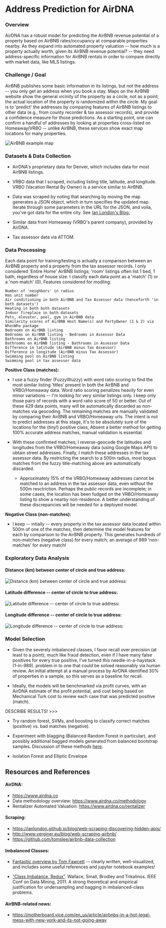# Address Prediction for AirDNA

### Overview
AirDNA has a robust model for predicting the AirBNB revenue potential of a property based on AirBNB rates/occupancy at comparable properties nearby.  As they expand into automated property valuation -- how much is a property actually worth, given its AirBNB revenue potential? -- they need address-specific information for AirBNB rentals in order to compare directly with market data, like MLS listings.

### Challenge / Goal
AirBNB publishes some basic information in its listings, but not the address -- you only get an address when you book a stay.  Maps on the AirBNB website show the general vicinity of the property as a circle, not as a point; the actual location of the property is randomized within the circle.  My goal is to 'predict' the addresses by comparing features of AirBNB listings to other data (e.g., from county recorder & tax assessor records), and provide a confidence measure for those predictions.  As a starting point, one can confirm a handful of addresses by looking at properties cross-listed on Homeaway/VRBO -- unlike AirBNB, these services show exact map locations for many properties.

![AirBNB example map](visualize/air_bnb_map_example.png)

### Datasets & Data Collection
* AirDNA's proprietary data for Denver, which includes data for most AirBNB listings.
* VRBO data that I scraped, including listing title, latitude, and longitude.  VRBO (Vacation Rental By Owner) is a service similar to AirBNB.

 * Data was scraped by noting that searching by moving the map generates a JSON object, which in turn specifies the updated map.  Iterate through some parameters in the URL for the JSON, and voila, you've got data for the entire city. See [Ian London's Blog.](https://ianlondon.github.io/blog/web-scraping-discovering-hidden-apis/)


* Similar data from Homeaway (VRBO's parent company), provided by AirDNA.
* Tax assessor data via ATTOM.

### Data Processing
Each data point for training/testing is actually a comparison between an AirBNB property and a property from the tax assessor records.  I only considered 'Entire Home' AirBNB listings; 'room' listings often list 1 bed, 1 bath, regardless of house size.  I classify each data point as a 'match' (1) or a 'non-match' (0).  Features considered for modling:
```
Number of 'neighbors' in radius
Has unit number
Air conditioning in both AirBNB and Tax Assessor data (henceforth 'in both datasets')
Heating in both both datasets
Indoor fireplace in both datasets
Pets, elevator, pool, gym in AirBNB data
Similarity scores of AirBNB Host Name(s) and PartyOwner (1 & 2) via WhosWho package
Bedrooms on AirBNB listing
Bedrooms on AirBNB listing - Bedrooms in Assessor Data
Bathrooms on AirBNB listing
Bathrooms on AirBNB listing - Bathrooms in Assessor Data
Difference in latitude (AirBNB minus Tax Assessor)
Difference in longitude (AirBNB minus Tax Assessor)
Swimming pool on AirBNB listing
Swimming pool in tax assessor data
```

**Positive Class (matches):**

 * I use a fuzzy finder (FuzzyWuzzy) with word ratio scoring to find the most similar listing 'titles' present in both the AirBNB and VRBO/Homeaway data.  Word ratio scoring penalizes heavily for even minor variations -- I'm looking for very similar listings only.  I keep only those pairs of records with a word ratio score of 50 or better.  Out of these 429 data points, many will be automatically discarded as non-matches via geocoding.  The remaining matches are manually validated by comparing their AirBNB and VRBO/Homeaway urls.  The intent is not to predict addresses at this stage, it's to be absolutely sure of the locations for the (tiny!) positive class, Absent a better method for getting 100% accurate address matches, manual validation is essential.

 * With these confirmed matches, I reverse-geocode the latitudes and longitudes from the VRBO/Homeaway data (using Google Maps API) to obtain street addresses.  Finally, I match these addresses in the tax assessor data.  By restricting the search to a 500m radius, most bogus matches from the fuzzy title-matching above are automatically discarded.

    * Approximately 15% of the VRBO/Homeaway addresses cannot be matched to an address in the tax assessor data, even without the 500m resctriction.  Perhaps the public records are incomplete; in some cases, the location has been fudged on the VRBO/Homeaway listing to show a nearby non-residence.  A better understanding of these discrepancies will be needed for a deployed model.


**Negative Class (non-matches):**

 * I keep -- intially -- every property in the tax assessor data located within 500m of one of the matches, then determine the model features for each by comparison to the AirBNB property.  This generates hundreds of non-matches (negative class) for every match; an average of 989 'non-matches' for every match!

### Exploratory Data Analysis

#### Distance (km) between center of circle and true address:

![Distance (km) between center of circle and true address:](visualize/Match_Distances.png)

#### Latitude difference -- center of circle to true address:

![Latitude difference -- center of circle to true address:](visualize/latitude_difference_positive_class.png)

#### Longitude difference -- center of circle to true address:

![Longitude difference -- center of circle to true address:](visualize/longitude_difference_positive_class.png)

### Model Selection

* Given the severely imbalanced classes, I favor recall over precision (at least to a point); much like fraud detection, even if I have many false positives for every true positive, I've turned this needle-in-a-haystack (1-in-989). problem in to one that could be solved reasonably via human review.  An initial attempt at a manual process by AirDNA identified 30% of properties in a sample, so this serves as a baseline for recall.

* Ideally, the models will be benchmarked via profit curves, with an AirDNA estimate of the profit potential, and cost being based on Mechanical Turk cost to review each case that was predicted positive (match).

DESCRIBE RESULTS! >>>
* Try random forest, SVMs, and boosting to classify correct matches (positive) vs. bad matches (negative).

* Experiment with blagging (Balanced Random Forest in particular), and possibly additional bagged models generated from balanced bootstrap samples.  Discussion of these methods [here][IC1].

* Isolation Forest and Elliptic Envelope

## Resources and References

#### AirDNA:
* https://www.airdna.co
* Data methodology overview: https://www.airdna.co/methodology
* Rentalizer Automated Valuation: https://www.airdna.co/rentalizer

#### Scraping:
* https://ianlondon.github.io/blog/web-scraping-discovering-hidden-apis/
* http://www.verginer.eu/blog/web-scraping-airbnb/
* https://github.com/tomslee/airbnb-data-collection

#### Imbalanced Classes:
* [Fantastic overview by Tom Fawcett][IC1] -- clearly written, well-visualized, and includes some useful references and jupyter notebook examples!

* [“Class Imbalance, Redux”][IC2]. Wallace, Small, Brodley and Trikalinos. IEEE Conf on Data Mining, 2011.  A strong theoretical and empirical justification for undersampling and bagging in imbalanced-class problems.

#### AirBNB-related news:
* https://motherboard.vice.com/en_us/article/airbnbs-in-a-hot-legal-mess-with-new-york-and-its-not-going-away

[IC1]: https://svds.com/learning-imbalanced-classes/#ref6 "Tom Fawcett's Blog"
[IC2]: https://pdfs.semanticscholar.org/a8ef/5a810099178b70d1490a4e6fc4426b642cde.pdf
